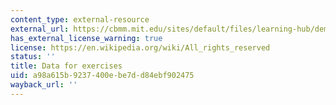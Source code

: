 ```yaml
---
content_type: external-resource
external_url: https://cbmm.mit.edu/sites/default/files/learning-hub/dem%201%20ReachData.mat
has_external_license_warning: true
license: https://en.wikipedia.org/wiki/All_rights_reserved
status: ''
title: Data for exercises
uid: a98a615b-9237-400e-be7d-d84ebf902475
wayback_url: ''
---
```

